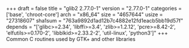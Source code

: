 +++
draft = false
title = "glib2 2.77.0-1"
version = "2.77.0-1"
categories = ['base', 'chroot-core']
arch = "x86_64"
size = "4657644"
usize = "27318607"
sha1sum = "763a9892d1ad12b7c4882e12fd1eacb5bb19d57f"
depends = "['glibc>=2.34', 'libffi>=3.4', 'zlib>=1.2.12', 'pcre>=8.42-2', 'elfutils>=0.170-2', 'libblkid>=2.33.2-2', 'util-linux', 'python3']"
+++
Common C routines used by GTK+ and other libraries